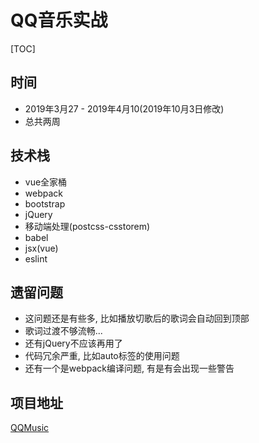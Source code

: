 # QQ音乐实战
[TOC]
## 时间
- 2019年3月27 - 2019年4月10(2019年10月3日修改)
- 总共两周

## 技术栈
- vue全家桶
- webpack
- bootstrap
- jQuery
- 移动端处理(postcss-csstorem)
- babel
- jsx(vue)
- eslint
## 遗留问题
- 这问题还是有些多, 比如播放切歌后的歌词会自动回到顶部
- 歌词过渡不够流畅...
- 还有jQuery不应该再用了
- 代码冗余严重, 比如auto标签的使用问题
- 还有一个是webpack编译问题, 有是有会出现一些警告

## 项目地址
[QQMusic](https://github.com/qinalan/transform/tree/master/mobile-QQMusic)